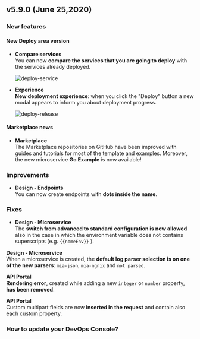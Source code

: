 ## v5.9.0 (June 25,2020)

### New features

#### New Deploy area version

* **Compare services**        
    You can now **compare the services that you are going to deploy** with the services already deployed.

    ![deploy-service](himg/deploy-service.png)

* **Experience**       
    **New deployment experience**: when you click the "Deploy" button a new modal appears to inform you about deployment progress.

    ![deploy-release](hmg/deploy-release.png)


#### Marketplace news

* **Marketplace**      
    The Marketplace repositories on GitHub have been improved with guides and tutorials for most of the template and examples. Moreover, the new microservice **Go Example** is now available!

### Improvements

* **Design - Endpoints**      
    You can now create endpoints with **dots inside the name**.

### Fixes

* **Design - Microservice**      
    The **switch from advanced to standard configuration is now allowed** also in the case in which the environment variable does not contains superscripts (e.g. `{{nomeEnv}}` ).

 **Design - Microservice**      
    When a microservice is created, the **default log parser selection is on one of the new parsers**: `mia-json`, `mia-ngnix` and `not parsed`.

 **API Portal**      
    **Rendering error**, created while adding a new `integer` or `number` property, **has been removed**.

 **API Portal**   
    Custom multipart fields are now **inserted in the request** and contain also each custom property.


### How to update your DevOps Console?

